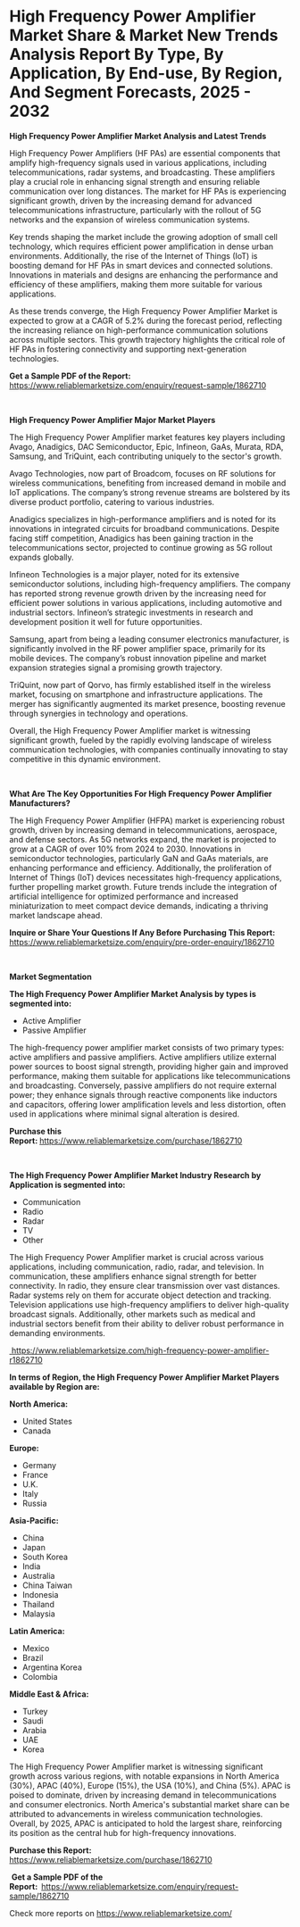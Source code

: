 <p><h1>High Frequency Power Amplifier Market Share & Market New Trends Analysis Report By Type, By Application, By End-use, By Region, And Segment Forecasts, 2025 - 2032</h1></p><p><strong>High Frequency Power Amplifier Market Analysis and Latest Trends</strong></p>
<p><p>High Frequency Power Amplifiers (HF PAs) are essential components that amplify high-frequency signals used in various applications, including telecommunications, radar systems, and broadcasting. These amplifiers play a crucial role in enhancing signal strength and ensuring reliable communication over long distances. The market for HF PAs is experiencing significant growth, driven by the increasing demand for advanced telecommunications infrastructure, particularly with the rollout of 5G networks and the expansion of wireless communication systems.</p><p>Key trends shaping the market include the growing adoption of small cell technology, which requires efficient power amplification in dense urban environments. Additionally, the rise of the Internet of Things (IoT) is boosting demand for HF PAs in smart devices and connected solutions. Innovations in materials and designs are enhancing the performance and efficiency of these amplifiers, making them more suitable for various applications. </p><p>As these trends converge, the High Frequency Power Amplifier Market is expected to grow at a CAGR of 5.2% during the forecast period, reflecting the increasing reliance on high-performance communication solutions across multiple sectors. This growth trajectory highlights the critical role of HF PAs in fostering connectivity and supporting next-generation technologies.</p></p>
<p><strong>Get a Sample PDF of the Report:&nbsp;</strong> <a href="https://www.reliablemarketsize.com/enquiry/request-sample/1862710?utm_campaign=1103&utm_medium=2&utm_source=Github&utm_content=ia&utm_term=16022025&utm_id=high-frequency-power-amplifier">https://www.reliablemarketsize.com/enquiry/request-sample/1862710</a></p>
<p>&nbsp;</p>
<p><strong>High Frequency Power Amplifier Major Market Players</strong></p>
<p><p>The High Frequency Power Amplifier market features key players including Avago, Anadigics, DAC Semiconductor, Epic, Infineon, GaAs, Murata, RDA, Samsung, and TriQuint, each contributing uniquely to the sector's growth.</p><p>Avago Technologies, now part of Broadcom, focuses on RF solutions for wireless communications, benefiting from increased demand in mobile and IoT applications. The company’s strong revenue streams are bolstered by its diverse product portfolio, catering to various industries.</p><p>Anadigics specializes in high-performance amplifiers and is noted for its innovations in integrated circuits for broadband communications. Despite facing stiff competition, Anadigics has been gaining traction in the telecommunications sector, projected to continue growing as 5G rollout expands globally.</p><p>Infineon Technologies is a major player, noted for its extensive semiconductor solutions, including high-frequency amplifiers. The company has reported strong revenue growth driven by the increasing need for efficient power solutions in various applications, including automotive and industrial sectors. Infineon’s strategic investments in research and development position it well for future opportunities.</p><p>Samsung, apart from being a leading consumer electronics manufacturer, is significantly involved in the RF power amplifier space, primarily for its mobile devices. The company’s robust innovation pipeline and market expansion strategies signal a promising growth trajectory.</p><p>TriQuint, now part of Qorvo, has firmly established itself in the wireless market, focusing on smartphone and infrastructure applications. The merger has significantly augmented its market presence, boosting revenue through synergies in technology and operations.</p><p>Overall, the High Frequency Power Amplifier market is witnessing significant growth, fueled by the rapidly evolving landscape of wireless communication technologies, with companies continually innovating to stay competitive in this dynamic environment.</p></p>
<p>&nbsp;</p>
<p><strong>What Are The Key Opportunities For High Frequency Power Amplifier Manufacturers?</strong></p>
<p><p>The High Frequency Power Amplifier (HFPA) market is experiencing robust growth, driven by increasing demand in telecommunications, aerospace, and defense sectors. As 5G networks expand, the market is projected to grow at a CAGR of over 10% from 2024 to 2030. Innovations in semiconductor technologies, particularly GaN and GaAs materials, are enhancing performance and efficiency. Additionally, the proliferation of Internet of Things (IoT) devices necessitates high-frequency applications, further propelling market growth. Future trends include the integration of artificial intelligence for optimized performance and increased miniaturization to meet compact device demands, indicating a thriving market landscape ahead.</p></p>
<p><strong>Inquire or Share Your Questions If Any Before Purchasing This Report:</strong> <a href="https://www.reliablemarketsize.com/enquiry/pre-order-enquiry/1862710?utm_campaign=1103&utm_medium=2&utm_source=Github&utm_content=ia&utm_term=16022025&utm_id=high-frequency-power-amplifier">https://www.reliablemarketsize.com/enquiry/pre-order-enquiry/1862710</a></p>
<p>&nbsp;</p>
<p><strong>Market Segmentation</strong></p>
<p><strong>The High Frequency Power Amplifier Market Analysis by types is segmented into:</strong></p>
<p><ul><li>Active Amplifier</li><li>Passive Amplifier</li></ul></p>
<p><p>The high-frequency power amplifier market consists of two primary types: active amplifiers and passive amplifiers. Active amplifiers utilize external power sources to boost signal strength, providing higher gain and improved performance, making them suitable for applications like telecommunications and broadcasting. Conversely, passive amplifiers do not require external power; they enhance signals through reactive components like inductors and capacitors, offering lower amplification levels and less distortion, often used in applications where minimal signal alteration is desired.</p></p>
<p><strong>Purchase this Report:&nbsp;</strong><a href="https://www.reliablemarketsize.com/purchase/1862710?utm_campaign=1103&utm_medium=2&utm_source=Github&utm_content=ia&utm_term=16022025&utm_id=high-frequency-power-amplifier">https://www.reliablemarketsize.com/purchase/1862710</a></p>
<p>&nbsp;</p>
<p><strong>The High Frequency Power Amplifier Market Industry Research by Application is segmented into:</strong></p>
<p><ul><li>Communication</li><li>Radio</li><li>Radar</li><li>TV</li><li>Other</li></ul></p>
<p><p>The High Frequency Power Amplifier market is crucial across various applications, including communication, radio, radar, and television. In communication, these amplifiers enhance signal strength for better connectivity. In radio, they ensure clear transmission over vast distances. Radar systems rely on them for accurate object detection and tracking. Television applications use high-frequency amplifiers to deliver high-quality broadcast signals. Additionally, other markets such as medical and industrial sectors benefit from their ability to deliver robust performance in demanding environments.</p></p>
<p><a href="https://www.reliablemarketsize.com/high-frequency-power-amplifier-r1862710?utm_campaign=1103&utm_medium=2&utm_source=Github&utm_content=ia&utm_term=16022025&utm_id=high-frequency-power-amplifier">&nbsp;https://www.reliablemarketsize.com/high-frequency-power-amplifier-r1862710</a></p>
<p><strong>In terms of Region, the High Frequency Power Amplifier Market Players available by Region are:</strong></p>
<p>
    <p> <strong> North America: </strong>
        <ul>
            <li>United States</li>
            <li>Canada</li>
        </ul>
        </p> 
    <p> <strong> Europe: </strong>
        <ul>
            <li>Germany</li>
            <li>France</li>
            <li>U.K.</li>
            <li>Italy</li>
            <li>Russia</li>
        </ul>
        </p> 
    <p> <strong> Asia-Pacific: </strong>
        <ul>
            <li>China</li>
            <li>Japan</li>
            <li>South Korea</li>
            <li>India</li>
            <li>Australia</li>
            <li>China Taiwan</li>
            <li>Indonesia</li>
            <li>Thailand</li>
            <li>Malaysia</li>
        </ul>
        </p> 
    <p> <strong> Latin America: </strong>
        <ul>
            <li>Mexico</li>
            <li>Brazil</li>
            <li>Argentina Korea</li>
            <li>Colombia</li>
        </ul>
        </p> 
    <p> <strong> Middle East & Africa: </strong>
        <ul>
            <li>Turkey</li>
            <li>Saudi</li>
            <li>Arabia</li>
            <li>UAE</li>
            <li>Korea</li>
        </ul>
    </p>
    </p>
<p><p>The High Frequency Power Amplifier market is witnessing significant growth across various regions, with notable expansions in North America (30%), APAC (40%), Europe (15%), the USA (10%), and China (5%). APAC is poised to dominate, driven by increasing demand in telecommunications and consumer electronics. North America's substantial market share can be attributed to advancements in wireless communication technologies. Overall, by 2025, APAC is anticipated to hold the largest share, reinforcing its position as the central hub for high-frequency innovations.</p></p>
<p><strong>Purchase this Report: </strong><a href="https://www.reliablemarketsize.com/purchase/1862710?utm_campaign=1103&utm_medium=2&utm_source=Github&utm_content=ia&utm_term=16022025&utm_id=high-frequency-power-amplifier">https://www.reliablemarketsize.com/purchase/1862710</a></p>
<p>&nbsp;<strong>Get a Sample PDF of the Report:&nbsp;&nbsp;</strong><a href="https://www.reliablemarketsize.com/enquiry/request-sample/1862710?utm_campaign=1103&utm_medium=2&utm_source=Github&utm_content=ia&utm_term=16022025&utm_id=high-frequency-power-amplifier">https://www.reliablemarketsize.com/enquiry/request-sample/1862710</a></p>
<p><strong></strong></p>
<p>Check more reports on <a href="https://www.reliablemarketsize.com/?utm_campaign=1103&utm_medium=2&utm_source=Github&utm_content=ia&utm_term=16022025&utm_id=high-frequency-power-amplifier">https://www.reliablemarketsize.com/</a></p>